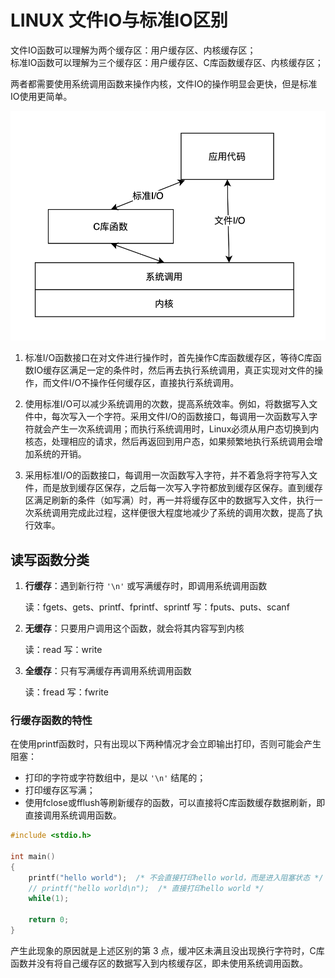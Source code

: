 # LINUX 文件IO与标准IO区别

文件IO函数可以理解为两个缓存区：用户缓存区、内核缓存区；  
标准IO函数可以理解为三个缓存区：用户缓存区、C库函数缓存区、内核缓存区；

两者都需要使用系统调用函数来操作内核，文件IO的操作明显会更快，但是标准IO使用更简单。

![文件IO和标准IO对比](png/%E6%96%87%E4%BB%B6IO%E5%92%8C%E6%A0%87%E5%87%86IO%E5%AF%B9%E6%AF%94.png)

1. 标准I/O函数接口在对文件进行操作时，首先操作C库函数缓存区，等待C库函数IO缓存区满足一定的条件时，然后再去执行系统调用，真正实现对文件的操作，而文件I/O不操作任何缓存区，直接执行系统调用。

2. 使用标准I/O可以减少系统调用的次数，提高系统效率。例如，将数据写入文件中，每次写入一个字符。采用文件I/O的函数接口，每调用一次函数写入字符就会产生一次系统调用；而执行系统调用时，Linux必须从用户态切换到内核态，处理相应的请求，然后再返回到用户态，如果频繁地执行系统调用会增加系统的开销。

3. 采用标准I/O的函数接口，每调用一次函数写入字符，并不着急将字符写入文件，而是放到缓存区保存，之后每一次写入字符都放到缓存区保存。直到缓存区满足刷新的条件（如写满）时，再一并将缓存区中的数据写入文件，执行一次系统调用完成此过程，这样便很大程度地减少了系统的调用次数，提高了执行效率。

## 读写函数分类

1. **行缓存**：遇到新行符 `'\n'` 或写满缓存时，即调用系统调用函数

    读：fgets、gets、printf、fprintf、sprintf
    写：fputs、puts、scanf

2. **无缓存**：只要用户调用这个函数，就会将其内容写到内核

    读：read
    写：write

3. **全缓存**：只有写满缓存再调用系统调用函数

    读：fread
    写：fwrite

### 行缓存函数的特性

在使用printf函数时，只有出现以下两种情况才会立即输出打印，否则可能会产生阻塞：
- 打印的字符或字符数组中，是以 `'\n'` 结尾的；
- 打印缓存区写满；
- 使用fclose或fflush等刷新缓存的函数，可以直接将C库函数缓存数据刷新，即直接调用系统调用函数。

```c
#include <stdio.h>

int main()
{
    printf("hello world");  /* 不会直接打印hello world，而是进入阻塞状态 */
    // printf("hello world\n");  /* 直接打印hello world */
    while(1);

    return 0;
}

```

产生此现象的原因就是上述区别的第 3 点，缓冲区未满且没出现换行字符时，C库函数并没有将自己缓存区的数据写入到内核缓存区，即未使用系统调用函数。